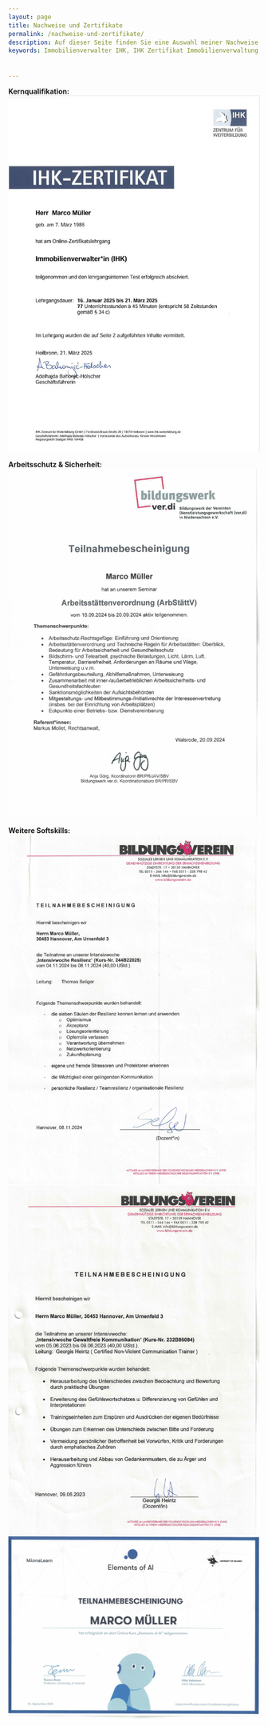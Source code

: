 ```yaml
---
layout: page
title: Nachweise und Zertifikate
permalink: /nachweise-und-zertifikate/
description: Auf dieser Seite finden Sie eine Auswahl meiner Nachweise und Zertifikate, die meine fachliche Qualifikation, mein Engagement für Arbeitssicherheit sowie meine sozialen Kompetenzen belegen. Dazu gehört das IHK-Zertifikat „Immobilienverwalter IHK“ mit bestandener Zertifikatsprüfung, eine Teilnahmebescheinigung zum Seminar „Arbeitsstättenverordnung“ im Bereich Arbeitsschutz und Sicherheit sowie drei Soft-Skill-Zertifikate: ein Nachweis über den kompetenten Umgang mit Künstlicher Intelligenz (KI), eine Intensivwoche zum Thema Resilienz sowie eine Weiterbildung zur gewaltfreien Kommunikation. Diese Qualifikationen unterstreichen meine ganzheitliche Herangehensweise in der Immobilienverwaltung – fundiert, sicherheitsbewusst und menschlich.
keywords: Immobilienverwalter IHK, IHK Zertifikat Immobilienverwaltung, Zertifikatsprüfung Immobilienverwalter, Seminar Arbeitsstättenverordnung, Arbeitsschutz Nachweis, Bescheinigung Arbeitssicherheit, Soft Skills Immobilienverwalter, Künstliche Intelligenz Immobilienwirtschaft, Umgang mit KI Zertifikat, Resilienztraining, Intensivwoche Resilienz, Gewaltfreie Kommunikation, Weiterbildung soziale Kompetenzen, Nachweise Immobilienverwalter, Qualifikationen Hausverwaltung, Zertifikate Immobilienverwaltung, digitale Kompetenz Immobilien, empathische Kommunikation Hausverwalter


---
```


**Kernqualifikation:**  
<a href="/assets/img/nachweise-und-zertifikate/mueller_marco_zert.PDF"><img src="/assets/img/nachweise-und-zertifikate/Zertifikat_Immoverwalter_s1.JPG" alt="Resilienz" class="certificate"></a>

**Arbeitsschutz & Sicherheit:**  
<a href="/assets/img/nachweise-und-zertifikate/arbeitsschutz.jpeg"><img src="/assets/img/nachweise-und-zertifikate/arbeitsschutz.jpeg" alt="Arbeitsschutz" class="certificate"></a>

**Weitere Softskills:**  
<a href="/assets/img/nachweise-und-zertifikate/resilienz.jpeg"><img src="/assets/img/nachweise-und-zertifikate/resilienz.jpeg" alt="Resilienz" class="certificate"></a>
<a href="/assets/img/nachweise-und-zertifikate/gewaltfreie_kommunikation.jpeg"><img src="/assets/img/nachweise-und-zertifikate/gewaltfreie_kommunikation.jpeg" alt="gewaltfreie Kommunikation" class="certificate"></a>
<a href="/assets/img/nachweise-und-zertifikate/ki.jpeg"><img src="/assets/img/nachweise-und-zertifikate/ki.jpeg" alt="KI" class="certificate"></a>

